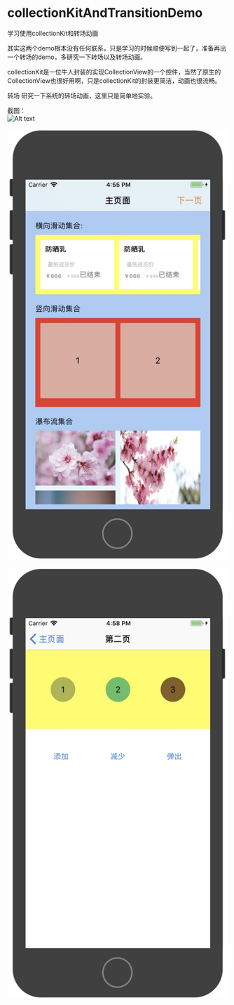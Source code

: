 # collectionKitAndTransitionDemo
学习使用collectionKit和转场动画

其实这两个demo根本没有任何联系，只是学习的时候顺便写到一起了，准备再出一个转场的demo，多研究一下转场以及转场动画。

collectionKit是一位牛人封装的实现CollectionView的一个控件，当然了原生的CollectionView也很好用啊，只是collectionKit的封装更简洁，动画也很流畅。

转场
研究一下系统的转场动画，这里只是简单地实验。

截图：
<br>
![Alt text](https://github.com/weiman152/collectionKitAndTransitionDemo/blob/master/screenShot/3.gif)
<br><br>
![Alt text](https://github.com/weiman152/collectionKitAndTransitionDemo/blob/master/screenShot/1.png)
<br><br>
![Alt text](https://github.com/weiman152/collectionKitAndTransitionDemo/blob/master/screenShot/2.png)
